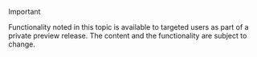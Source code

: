> [!IMPORTANT]
> Functionality noted in this topic is available to targeted users as part of a private preview release. The content and the functionality are subject to change. 

